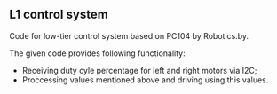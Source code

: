 ## L1 control system

Code for low-tier control system based on PC104 by Robotics.by.

The given code provides following functionality:
  - Receiving duty cyle percentage for left and right motors via I2C;
  - Proccessing values mentioned above and driving using this values.
